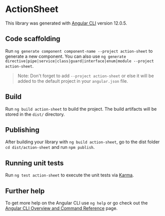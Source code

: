 # ActionSheet

This library was generated with [Angular CLI](https://github.com/angular/angular-cli) version 12.0.5.

## Code scaffolding

Run `ng generate component component-name --project action-sheet` to generate a new component. You can also use `ng generate directive|pipe|service|class|guard|interface|enum|module --project action-sheet`.
> Note: Don't forget to add `--project action-sheet` or else it will be added to the default project in your `angular.json` file. 

## Build

Run `ng build action-sheet` to build the project. The build artifacts will be stored in the `dist/` directory.

## Publishing

After building your library with `ng build action-sheet`, go to the dist folder `cd dist/action-sheet` and run `npm publish`.

## Running unit tests

Run `ng test action-sheet` to execute the unit tests via [Karma](https://karma-runner.github.io).

## Further help

To get more help on the Angular CLI use `ng help` or go check out the [Angular CLI Overview and Command Reference](https://angular.io/cli) page.
